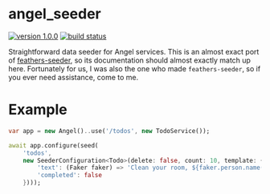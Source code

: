 # angel_seeder

[![version 1.0.0](https://img.shields.io/badge/pub-1.0.0-brightgreen.svg)](https://pub.dartlang.org/packages/angel_seeder)
[![build status](https://travis-ci.org/angel-dart/seeder.svg?branch=master)](https://travis-ci.org/angel-dart/seeder)

Straightforward data seeder for Angel services.
This is an almost exact port of [feathers-seeder](https://github.com/thosakwe/feathers-seeder),
so its documentation should almost exactly match up here.
Fortunately for us, I was also the one who made `feathers-seeder`, so if you ever need assistance,
come to me. 

# Example
```dart
var app = new Angel()..use('/todos', new TodoService());

await app.configure(seed(
    'todos',
    new SeederConfiguration<Todo>(delete: false, count: 10, template: {
        'text': (Faker faker) => 'Clean your room, ${faker.person.name()}!',
        'completed': false
    })));
```